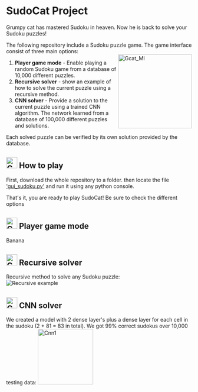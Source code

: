   
  
# SudoCat Project
  
  Grumpy cat has mastered Sudoku in heaven. Now he is back to solve your Sudoku puzzles!  
  
  The following repository include a Sudoku puzzle game. The game interface consist of three main options:  
  <img src="http://jasperboerstra.nl/____impro/1/onewebmedia/stickertapinorder.gif?etag=W%2F%2216380-58bd8036%22&sourceContentType=image%2Fgif" alt="Gcat_MI" height="200" align="right" title="mehh"/>  
  
  1.  **Player game mode** - Enable playing a random Sudoku game from a database of 10,000 different puzzles.  
  1.  **Recursive solver** - show an example of how to solve the current puzzle using a recursive method.  
  1.  **CNN solver** - Provide a solution to the current puzzle using a trained CNN algorithm. The network learned from a database of 100,000 different puzzles and solutions.  
  
  Each solved puzzle can be verified by its own solution provided by the database.
  
  
##   <img src="https://d2rd7etdn93tqb.cloudfront.net/wp-content/uploads/2015/02/6-grumpy-cat.jpg" alt="Gcat1" width="30" title="too easy"/>  How to play
  
  First, download the whole repository to a folder. then locate the file ['gui_sudoku.py'](https://github.com/Tal-Raveh/SudoCat/blob/master/gui_sudoku.py "'gui_sudoku.py'") and run it using any python console.
  
  That's it, you are ready to play SudoCat! Be sure to check the different options
  
  
##   <img src="https://d2rd7etdn93tqb.cloudfront.net/wp-content/uploads/2015/02/6-grumpy-cat.jpg" alt="Gcat2" width="30"  title="boring"/>  Player game mode
  
  Banana
  
  
##   <img src="https://d2rd7etdn93tqb.cloudfront.net/wp-content/uploads/2015/02/6-grumpy-cat.jpg" alt="Gcat3" width="30"  title="did that too... and i'm a cat"/>  Recursive solver
  
  Recursive method to solve any Sudoku puzzle:  
  ![Recursive example](https://upload.wikimedia.org/wikipedia/commons/8/8c/Sudoku_solved_by_bactracking.gif "Recursive example")
  
  
##   <img src="https://d2rd7etdn93tqb.cloudfront.net/wp-content/uploads/2015/02/6-grumpy-cat.jpg" alt="Gcat4" width="30" title="still not impressed"/>  CNN solver
  
  We created a model with 2 dense layer's plus a dense layer for each cell in the sudoku (2 + 81 = 83 in total).
  We got 99% correct sudokus over 10,000 testing data:
  <img src="https://github.com/Tal-Raveh/SudoCat/blob/master/solved_10000.png" alt="Cnn1" width="150" title="CNN testing percentage"/>
  
